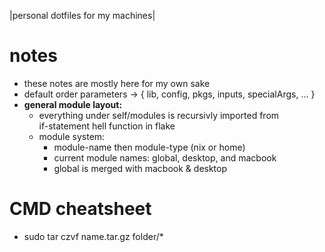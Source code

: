 |personal dotfiles for my machines|

# **notes**

- these notes are mostly here for my own sake
- default order parameters -> { lib, config, pkgs, inputs, specialArgs, ... }
- **general module layout:**
  - everything under self/modules is recursivly imported from  
    if-statement hell function in flake
  - module system:
    - module-name then module-type (nix or home)
    - current module names: global, desktop, and macbook
    - global is merged with macbook & desktop

# **CMD cheatsheet**

- sudo tar czvf name.tar.gz folder/\*
